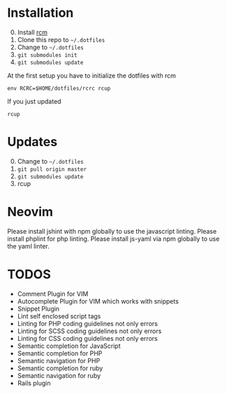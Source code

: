 # Installation

0. Install [rcm](https://github.com/thoughtbot/rcm)
0. Clone this repo to ```~/.dotfiles```
0. Change to ```~/.dotfiles```
0. ```git submodules init```
0. ```git submodules update```

At the first setup you have to initialize the dotfiles with rcm

	env RCRC=$HOME/dotfiles/rcrc rcup

If you just updated

    rcup

# Updates

0. Change to ```~/.dotfiles```
0. ```git pull origin master```
0. ```git submodules update```
0. rcup

# Neovim

Please install jshint with npm globally to use the javascript linting.
Please install phplint for php linting.
Please install js-yaml via npm globally to use the yaml linter.

# TODOS

* Comment Plugin for VIM
* Autocomplete Plugin for VIM which works with snippets
* Snippet Plugin
* Lint self enclosed script tags
* Linting for PHP coding guidelines not only errors
* Linting for SCSS coding guidelines not only errors
* Linting for CSS coding guidelines not only errors
* Semantic completion for JavaScript
* Semantic completion for PHP
* Semantic navigation for PHP
* Semantic completion for ruby
* Semantic navigation for ruby
* Rails plugin
